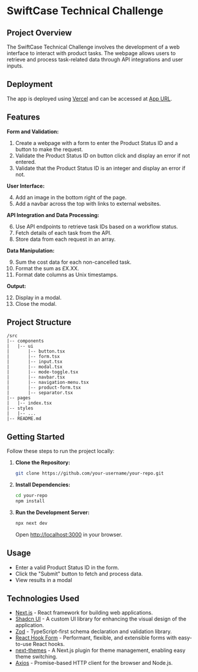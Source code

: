 # SwiftCase Technical Challenge

## Project Overview

The SwiftCase Technical Challenge involves the development of a web interface to interact with product tasks. The webpage allows users to retrieve and process task-related data through API integrations and user inputs.

## Deployment

The app is deployed using [Vercel](https://vercel.com/) and can be accessed at [App URL](#).

## Features

**Form and Validation:**

1. Create a webpage with a form to enter the Product Status ID and a button to make the request.
2. Validate the Product Status ID on button click and display an error if not entered.
3. Validate that the Product Status ID is an integer and display an error if not.

**User Interface:**

4. Add an image in the bottom right of the page.
5. Add a navbar across the top with links to external websites.

**API Integration and Data Processing:**

6. Use API endpoints to retrieve task IDs based on a workflow status.
7. Fetch details of each task from the API.
8. Store data from each request in an array.

**Data Manipulation:**

9. Sum the cost data for each non-cancelled task.
10. Format the sum as £X.XX.
11. Format date columns as Unix timestamps.

**Output:**

12. Display in a modal.
13. Close the modal.

## Project Structure

```plaintext
/src
|-- components
|   |-- ui
|       |-- button.tsx
|       |-- form.tsx
|       |-- input.tsx
|       |-- modal.tsx
|       |-- mode-toggle.tsx
|       |-- navbar.tsx
|       |-- navigation-menu.tsx
|       |-- product-form.tsx
|       |-- separator.tsx
|-- pages
|   |-- index.tsx
|-- styles
|   |-- ...
|-- README.md
```

## Getting Started

Follow these steps to run the project locally:

1. **Clone the Repository:**

    ```bash
    git clone https://github.com/your-username/your-repo.git
    ```

2. **Install Dependencies:**

    ```bash
    cd your-repo
    npm install
    ```

3. **Run the Development Server:**

    ```bash
    npx next dev
    ```

    Open [http://localhost:3000](http://localhost:3000) in your browser.

## Usage

- Enter a valid Product Status ID in the form.
- Click the "Submit" button to fetch and process data.
- View results in a modal

## Technologies Used

- [Next.js](https://nextjs.org/) - React framework for building web applications.
- [Shadcn UI](https://ui.shadcn.com/) - A custom UI library for enhancing the visual design of the application.
- [Zod](https://github.com/colinhacks/zod) - TypeScript-first schema declaration and validation library.
- [React Hook Form](https://react-hook-form.com/) - Performant, flexible, and extensible forms with easy-to-use React hooks.
- [next-themes](https://github.com/pacocoursey/next-themes) - A Next.js plugin for theme management, enabling easy theme switching.
- [Axios](https://axios-http.com/) - Promise-based HTTP client for the browser and Node.js.

